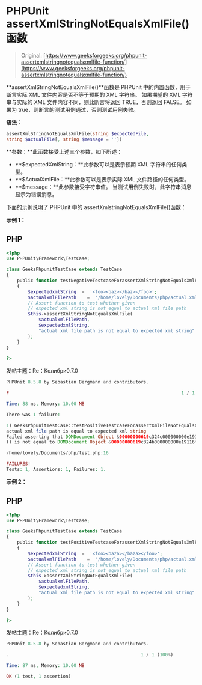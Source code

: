 # PHPUnit assertXmlStringNotEqualsXmlFile()函数

> Original: [https://www.geeksforgeeks.org/phpunit-assertxmlstringnotequalsxmlfile-function/](https://www.geeksforgeeks.org/phpunit-assertxmlstringnotequalsxmlfile-function/)

**assertXmlStringNotEqualsXmlFile()**函数是 PHPUnit 中的内置函数，用于断言实际 XML 文件内容是否不等于预期的 XML 字符串。 如果期望的 XML 字符串与实际的 XML 文件内容不同，则此断言将返回 TRUE，否则返回 FALSE。 如果为 true，则断言的测试用例通过，否则测试用例失败。

**语法：**

```php
assertXmlStringNotEqualsXmlFile(string $expectedFile, 
string $actualFile[, string $message = ''])

```

**参数：**此函数接受上述三个参数，如下所述：

*   **$expectedXmlString：**此参数可以是表示预期 XML 字符串的任何类型。
*   **$ActualXmlFile：**此参数可以是表示实际 XML 文件路径的任何类型。
*   **$message：**此参数接受字符串值。 当测试用例失败时，此字符串消息显示为错误消息。

下面的示例说明了 PHPUnit 中的 assertXmlstringNotEqualsXmlFile()函数：

**示例 1：**

## PHP

```php
<?php 
use PHPUnit\Framework\TestCase; 

class GeeksPhpunitTestCase extends TestCase 
{ 
    public function testNegativeTestcaseForassertXmlStringNotEqualsXmlFile()
    { 
        $expectedxmlString  =  '<foo><baz></baz></foo>'; 
        $actualxmlFilePath    =  '/home/lovely/Documents/php/actual.xml';
        // Assert function to test whether given 
        // expected xml string is not equal to actual xml file path
        $this->assertXmlStringNotEqualsXmlFile(
            $actualxmlFilePath,
            $expectedxmlString,
            "actual xml file path is not equal to expected xml string"
        ); 
    } 
} 

?> 
```

发帖主题：Re：Колибри0.7.0

```php
PHPUnit 8.5.8 by Sebastian Bergmann and contributors.

F                                                                1 / 1 (100%)

Time: 88 ms, Memory: 10.00 MB

There was 1 failure:

1) GeeksPhpunitTestCase::testPositiveTestcaseForassertXmlFileNotEqualsXmlFile
actual xml file path is equal to expected xml string
Failed asserting that DOMDocument Object &00000000619c324c000000000e19116f 
() is not equal to DOMDocument Object &00000000619c324b000000000e19116f ().

/home/lovely/Documents/php/test.php:16

FAILURES!
Tests: 1, Assertions: 1, Failures: 1.

```

**示例 2：**

## PHP

```php
<?php 
use PHPUnit\Framework\TestCase; 

class GeeksPhpunitTestCase extends TestCase 
{ 
    public function testPositiveTestcaseForassertXmlStringNotEqualsXmlFile()
    { 
        $expectedxmlString  =  '<foo><baza></baza></foo>'; 
        $actualxmlFilePath    =  '/home/lovely/Documents/php/actual.xml';
        // Assert function to test whether given 
        // expected xml string is not equal to actual xml file path
        $this->assertXmlStringNotEqualsXmlFile(
            $actualxmlFilePath,
            $expectedxmlString,
            "actual xml file path is not equal to expected xml string"
        ); 
    } 
} 

?> 
```

发帖主题：Re：Колибри0.7.0

```php
PHPUnit 8.5.8 by Sebastian Bergmann and contributors.

.                                                 1 / 1 (100%)

Time: 87 ms, Memory: 10.00 MB

OK (1 test, 1 assertion)

```